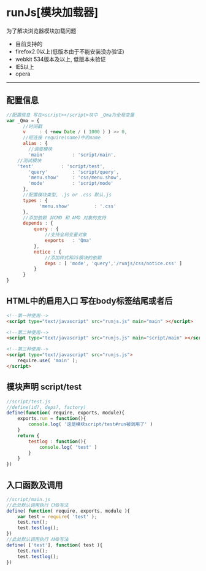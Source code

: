 runJs[模块加载器]
=========
为了解决浏览器模块加载问题<br>
 * 目前支持的
 *  firefox2.0以上(低版本由于不能安装没办验证)
 *  webkit 534版本及以上, 低版本未验证
 *  IE5以上
 *  opera
 ----
配置信息
------
```javascript
//配置信息 写在<script></script>块中 _Qma为全局变量
var _Qma = {
      //时间戳
      v 	: ( +new Date / ( 1000 ) ) >> 0,
      //短连接 require(name)中的name
      alias	: {
      	//调度模块
      	'main' 			: 'script/main',
	//测试模块
	'test' 			: 'script/test',
      	'query' 		: 'script/query',
      	'menu.show' 	: 'css/menu.show',
      	'mode' 			: 'script/mode'
      },
      //配置模块类型, .js or .css 默认.js
      types : {
      		'menu.show' 		: '.css'
      },
      //添加依赖 非CMD 和 AMD 对象的支持
      depends : {
          query : {
              //支持全局变量对象
              exports 	: 'Qma'
          },
          notice : {
              //添加样式和JS模块的依赖
              deps : [ 'mode', 'query','/runjs/css/notice.css' ]
          }
      }
}
```
HTML中的启用入口 写在body标签结尾或者后
-------
```html
<!--第一种使用-->
<script type="text/javascript" src="runjs.js" main="main" ></script>
```
```html
<!--第二种使用-->
<script type="text/javascript" src="runjs.js" main="script/main" ></script>
```
```html
<!--第三种使用-->
<script type="text/javascript" src="runjs.js">
	require.use( 'main' );
</script>
```
模块声明 script/test
----
```javascript
//script/test.js
//define(id?, deps?, factory)
define(function( require, exports, module){
	exports.run = function(){
		console.log( '这是模块script/test#run被调用了' )
	}
	return {
		testlog : function(){
			console.log( 'test' )
		}
	}
})
```
入口函数及调用
------
```javascript
//script/main.js
//此处默认调用执行 CMD写法
define( function( require, exports, module ){
	var test = require( 'test' );
	test.run();
	test.testlog();
})
//此处默认调用执行 AMD写法
define( ['test'], function( test ){
	test.run();
	test.testlog();
})
```
